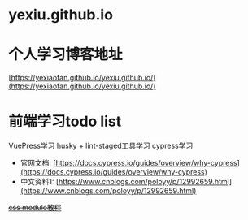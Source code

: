 # yexiu.github.io

# 个人学习博客地址

[https://yexiaofan.github.io/yexiu.github.io/](https://yexiaofan.github.io/yexiu.github.io/)

# 前端学习todo list

VuePress学习
husky + lint-staged工具学习
cypress学习

   * 官网文档: [https://docs.cypress.io/guides/overview/why-cypress](https://docs.cypress.io/guides/overview/why-cypress)
   * 中文资料1: [https://www.cnblogs.com/poloyy/p/12992659.html](https://www.cnblogs.com/poloyy/p/12992659.html)
 
~~[css module教程](https://www.ruanyifeng.com/blog/2016/06/css_modules.html)~~
